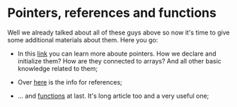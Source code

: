 Pointers, references and functions
=====================

Well we already talked about all of these guys above so now it's time to give some additional materials about them. Here you go:

* In this [link](http://www.cplusplus.com/doc/tutorial/pointers/) you can learn more aboute pointers. How we declare and initialize them? How are they connected to arrays? And all other basic knowledge related to them;

* Over [here](http://www.cprogramming.com/tutorial/references.html) is the info for references;

* ... and [functions](http://www.cplusplus.com/doc/tutorial/functions/) at last. It's long article too and a very useful one;

